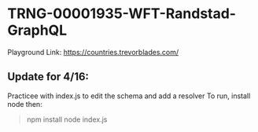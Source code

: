 # TRNG-00001935-WFT-Randstad-GraphQL
Playground Link:
https://countries.trevorblades.com/

## Update for 4/16:
Practicee with index.js to edit the schema and add a resolver
To run, install node then:
>npm install
>node index.js